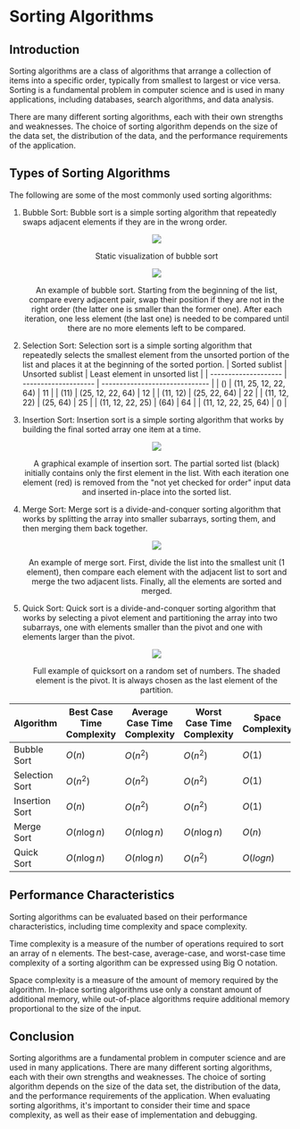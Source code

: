 # Sorting Algorithms

## Introduction

Sorting algorithms are a class of algorithms that arrange a collection of items into a specific order, typically from smallest to largest or vice versa. Sorting is a fundamental problem in computer science and is used in many applications, including databases, search algorithms, and data analysis.

There are many different sorting algorithms, each with their own strengths and weaknesses. The choice of sorting algorithm depends on the size of the data set, the distribution of the data, and the performance requirements of the application.

## Types of Sorting Algorithms

The following are some of the most commonly used sorting algorithms:

1. Bubble Sort: Bubble sort is a simple sorting algorithm that repeatedly swaps adjacent elements if they are in the wrong order.

    <div align="center">
        <img src="https://upload.wikimedia.org/wikipedia/commons/thumb/8/83/Bubblesort-edited-color.svg/220px-Bubblesort-edited-color.svg.png">
        <p>Static visualization of bubble sort</p>
    </div>

    <div align="center">
        <img src="https://upload.wikimedia.org/wikipedia/commons/c/c8/Bubble-sort-example-300px.gif">
        <p>An example of bubble sort. Starting from the beginning of the list, compare every adjacent pair, swap their position if they are not in the right order (the latter one is smaller than the former one). After each iteration, one less element (the last one) is needed to be compared until there are no more elements left to be compared.</p>
    </div>

2. Selection Sort: Selection sort is a simple sorting algorithm that repeatedly selects the smallest element from the unsorted portion of the list and places it at the beginning of the sorted portion.
    | Sorted sublist       | Unsorted sublist     | Least element in unsorted list |
    | -------------------- | -------------------- | ------------------------------ |
    | ()                   | (11, 25, 12, 22, 64) | 11                             |
    | (11)                 | (25, 12, 22, 64)     | 12                             |
    | (11, 12)             | (25, 22, 64)         | 22                             |
    | (11, 12, 22)         | (25, 64)             | 25                             |
    | (11, 12, 22, 25)     | (64)                 | 64                             |
    | (11, 12, 22, 25, 64) | ()                   |

3. Insertion Sort: Insertion sort is a simple sorting algorithm that works by building the final sorted array one item at a time.
    <div align="center">
        <img src="https://upload.wikimedia.org/wikipedia/commons/0/0f/Insertion-sort-example-300px.gif">
        <p>A graphical example of insertion sort. The partial sorted list (black) initially contains only the first element in the list. With each iteration one element (red) is removed from the "not yet checked for order" input data and inserted in-place into the sorted list.</p>
    </div>

4. Merge Sort: Merge sort is a divide-and-conquer sorting algorithm that works by splitting the array into smaller subarrays, sorting them, and then merging them back together.
    <div align="center">
        <img src="https://upload.wikimedia.org/wikipedia/commons/thumb/c/cc/Merge-sort-example-300px.gif/220px-Merge-sort-example-300px.gif">
        <p>An example of merge sort. First, divide the list into the smallest unit (1 element), then compare each element with the adjacent list to sort and merge the two adjacent lists. Finally, all the elements are sorted and merged.</p>
    </div>

5. Quick Sort: Quick sort is a divide-and-conquer sorting algorithm that works by selecting a pivot element and partitioning the array into two subarrays, one with elements smaller than the pivot and one with elements larger than the pivot.
    <div align="center">
        <img src="https://upload.wikimedia.org/wikipedia/commons/thumb/a/af/Quicksort-diagram.svg/200px-Quicksort-diagram.svg.png">
        <p>Full example of quicksort on a random set of numbers. The shaded element is the pivot. It is always chosen as the last element of the partition.</p>
    </div>


| **Algorithm**  | **Best Case Time Complexity** | **Average Case Time Complexity** | **Worst Case Time Complexity** | **Space Complexity** |
| -------------- | ----------------------------- | -------------------------------- | ------------------------------ | -------------------- |
| Bubble Sort    | $O(n)$                        | $O(n^2)$                         | $O(n^2)$                       | $O(1)$               |
| Selection Sort | $O(n^2)$                      | $O(n^2)$                         | $O(n^2)$                       | $O(1)$               |
| Insertion Sort | $O(n)$                        | $O(n^2)$                         | $O(n^2)$                       | $O(1)$               |
| Merge Sort     | $O(n\log n)$                  | $O(n\log n)$                     | $O(n\log n)$                   | $O(n)$               |
| Quick Sort     | $O(n\log n)$                  | $O(n\log n)$                     | $O(n^2)$                       | $O(log n)$           |

## Performance Characteristics

Sorting algorithms can be evaluated based on their performance characteristics, including time complexity and space complexity.

Time complexity is a measure of the number of operations required to sort an array of n elements. The best-case, average-case, and worst-case time complexity of a sorting algorithm can be expressed using Big O notation.

Space complexity is a measure of the amount of memory required by the algorithm. In-place sorting algorithms use only a constant amount of additional memory, while out-of-place algorithms require additional memory proportional to the size of the input.

## Conclusion

Sorting algorithms are a fundamental problem in computer science and are used in many applications. There are many different sorting algorithms, each with their own strengths and weaknesses. The choice of sorting algorithm depends on the size of the data set, the distribution of the data, and the performance requirements of the application. When evaluating sorting algorithms, it's important to consider their time and space complexity, as well as their ease of implementation and debugging.